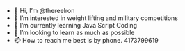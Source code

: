 - 👋 Hi, I’m @thereelron
- 👀 I’m interested in weight lifting and military competitions
- 🌱 I’m currently learning Java Script Coding
- 💞️ I’m looking to learn as much as possible
- 📫 How to reach me best is by phone. 4173799619

<!---
thereelron/thereelron is a ✨ special ✨ repository because its `README.md` (this file) appears on your GitHub profile.
You can click the Preview link to take a look at your changes.
--->
